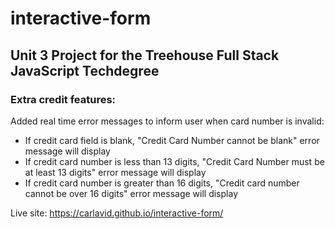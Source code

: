 # interactive-form
## Unit 3 Project for the Treehouse Full Stack JavaScript Techdegree

### Extra credit features: 
Added real time error messages to inform user when card number is invalid:
* If credit card field is blank, "Credit Card Number cannot be blank" error message will display
* If credit card number is less than 13 digits, "Credit Card Number must be at least 13 digits" error message will display
* If credit card number is greater than 16 digits, "Credit card number cannot be over 16 digits" error message will display

Live site: https://carlavid.github.io/interactive-form/